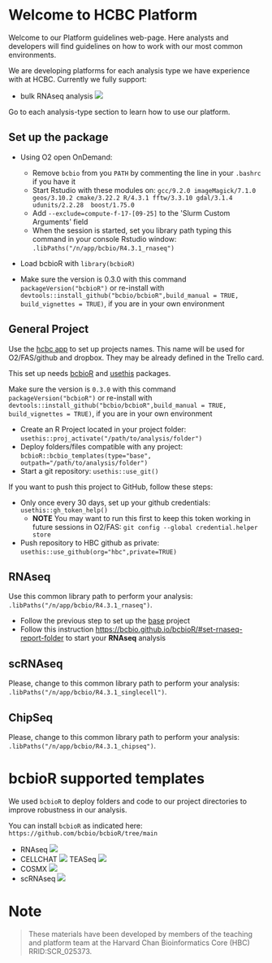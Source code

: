 # Welcome to HCBC Platform

Welcome to our Platform guidelines web-page. Here analysts and developers will find guidelines on how to work with our most common environments.

We are developing platforms for each analysis type we have experience with at HCBC. Currently we fully support:

- bulk RNAseq analysis ![](https://img.shields.io/badge/status-beta-blue)

Go to each analysis-type section to learn how to use our platform.

## Set up the package

* Using O2 open OnDemand: 
    * Remove `bcbio` from you `PATH` by commenting the line in your `.bashrc` if you have it
    * Start Rstudio with these modules on: `gcc/9.2.0 imageMagick/7.1.0 geos/3.10.2 cmake/3.22.2 R/4.3.1 fftw/3.3.10 gdal/3.1.4 udunits/2.2.28  boost/1.75.0`
    * Add `--exclude=compute-f-17-[09-25]` to the 'Slurm Custom Arguments' field
    * When the session is started, set you library path typing this command in your console Rstudio window:  `.libPaths("/n/app/bcbio/R4.3.1_rnaseq")`

* Load bcbioR with `library(bcbioR)`
* Make sure the version is 0.3.0 with this command `packageVersion("bcbioR")` or re-install with `devtools::install_github("bcbio/bcbioR",build_manual = TRUE, build_vignettes = TRUE)`, if you are in your own environment

## General Project

Use the [hcbc app](https://hcbc.connect.hms.harvard.edu/content/8cd62872-0ec9-4905-8920-c745d2375758) to set up projects names. This name will be used for O2/FAS/github and dropbox. They may be already defined in the Trello card.

This set up needs [bcbioR](https://github.com/bcbio/bcbioR) and [usethis](https://usethis.r-lib.org) packages.

Make sure the version is `0.3.0` with this command `packageVersion("bcbioR")` or re-install with `devtools::install_github("bcbio/bcbioR",build_manual = TRUE, build_vignettes = TRUE)`, if you are in your own environment

* Create an R Project located in your project folder: `usethis::proj_activate("/path/to/analysis/folder")`
* Deploy folders/files compatible with any project: `bcbioR::bcbio_templates(type="base", outpath="/path/to/analysis/folder")`
* Start a git repository: `usethis::use_git()`

If you want to push this project to GitHub, follow these steps:

* Only once every 30 days, set up your github credentials: `usethis::gh_token_help()`
  * **NOTE** You may want to run this first to keep this token working in future sessions in O2/FAS: `git config --global credential.helper store`
* Push repository to HBC github as private: `usethis::use_github(org="hbc",private=TRUE)`

## RNAseq

Use this common library path to perform your analysis: `.libPaths("/n/app/bcbio/R4.3.1_rnaseq")`.
* Follow the previous step to set up the [base](#general-project) project
* Follow this instruction https://bcbio.github.io/bcbioR/#set-rnaseq-report-folder to start your **RNAseq** analysis

## scRNAseq

Please, change to this common library path to perform your analysis: `.libPaths("/n/app/bcbio/R4.3.1_singlecell")`.

## ChipSeq

Please, change to this common library path to perform your analysis: `.libPaths("/n/app/bcbio/R4.3.1_chipseq")`.

# bcbioR supported templates

We used `bcbioR` to deploy folders and code to our project directories to improve robustness in our analysis.

You can install `bcbioR` as indicated here: `https://github.com/bcbio/bcbioR/tree/main`

- RNAseq ![](https://img.shields.io/badge/status-alpha-blue)
- CELLCHAT ![](https://img.shields.io/badge/status-alpha-yellow)
TEASeq ![](https://img.shields.io/badge/status-concept-yellow)
- COSMX ![](https://img.shields.io/badge/status-concept-yellow)
- scRNAseq ![](https://img.shields.io/badge/status-concept-yellow)


# Note
>These materials have been developed by members of the teaching and platform team at the Harvard Chan Bioinformatics Core (HBC) RRID:SCR_025373. 